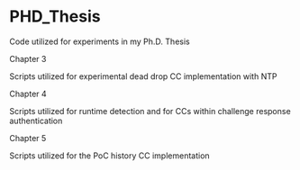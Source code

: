 # PHD_Thesis
Code utilized for experiments in my Ph.D. Thesis

Chapter 3

Scripts utilized for experimental dead drop CC implementation with NTP


Chapter 4

Scripts utilized for runtime detection and for CCs within challenge response authentication


Chapter 5

Scripts utilized for the PoC history CC implementation
